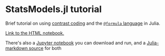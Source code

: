 # StatsModels.jl tutorial

Brief tutorial on using [contrast
coding](https://juliastats.org/StatsModels.jl/stable/contrasts/) and the
[`@formula` language](https://juliastats.org/StatsModels.jl/stable/formula/) in
Julia.

[Link to the HTML notebook.](contrasts-and-formula.html)

There's also a [Jupyter notebook](contrasts-and-formula.ipynb) you can download
and run, and a [Julia-markdown source](contrasts-and-formula.jmd) for both
